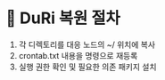 # 🔁 DuRi 복원 절차

1. 각 디렉토리를 대응 노드의 ~/ 위치에 복사
2. crontab.txt 내용을  명령으로 재등록
3. 실행 권한 확인 및 필요한 의존 패키지 설치
